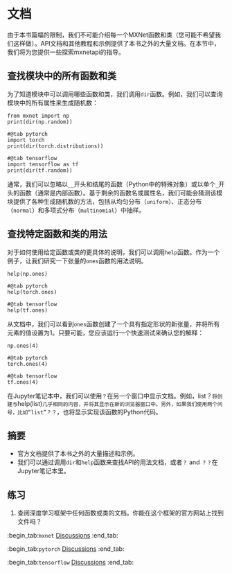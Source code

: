 # 文档

由于本书篇幅的限制，我们不可能介绍每一个MXNet函数和类（您可能不希望我们这样做）。API文档和其他教程和示例提供了本书之外的大量文档。在本节中，我们将为您提供一些探索mxnetapi的指导。

## 查找模块中的所有函数和类

为了知道模块中可以调用哪些函数和类，我们调用`dir`函数。例如，我们可以查询模块中的所有属性来生成随机数：

```{.python .input  n=1}
from mxnet import np
print(dir(np.random))
```

```{.python .input  n=1}
#@tab pytorch
import torch
print(dir(torch.distributions))
```

```{.python .input  n=1}
#@tab tensorflow
import tensorflow as tf
print(dir(tf.random))
```

通常，我们可以忽略以`__`开头和结尾的函数（Python中的特殊对象）或以单个`_`开头的函数（通常是内部函数）。基于剩余的函数名或属性名，我们可能会猜测该模块提供了各种生成随机数的方法，包括从均匀分布（`uniform`）、正态分布（`normal`）和多项式分布（`multinomial`）中抽样。

## 查找特定函数和类的用法

对于如何使用给定函数或类的更具体的说明，我们可以调用`help`函数。作为一个例子，让我们研究一下张量的`ones`函数的用法说明。

```{.python .input}
help(np.ones)
```

```{.python .input}
#@tab pytorch
help(torch.ones)
```

```{.python .input}
#@tab tensorflow
help(tf.ones)
```

从文档中，我们可以看到`ones`函数创建了一个具有指定形状的新张量，并将所有元素的值设置为1。只要可能，您应该运行一个快速测试来确认您的解释：

```{.python .input}
np.ones(4)
```

```{.python .input}
#@tab pytorch
torch.ones(4)
```

```{.python .input}
#@tab tensorflow
tf.ones(4)
```

在Jupyter笔记本中，我们可以使用`？`在另一个窗口中显示文档。例如，list？`将创建与`help(list)`几乎相同的内容，并将其显示在新的浏览器窗口中。另外，如果我们使用两个问号，比如“list”？？`，也将显示实现该函数的Python代码。

## 摘要

* 官方文档提供了本书之外的大量描述和示例。
* 我们可以通过调用`dir`和`help`函数来查找API的用法文档，或者`？` and `？？`在Jupyter笔记本里。

## 练习

1. 查阅深度学习框架中任何函数或类的文档。你能在这个框架的官方网站上找到文件吗？

:begin_tab:`mxnet`
[Discussions](https://discuss.d2l.ai/t/38)
:end_tab:

:begin_tab:`pytorch`
[Discussions](https://discuss.d2l.ai/t/39)
:end_tab:

:begin_tab:`tensorflow`
[Discussions](https://discuss.d2l.ai/t/199)
:end_tab:
